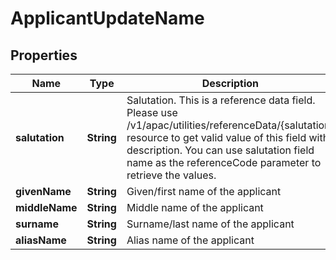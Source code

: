 # ApplicantUpdateName

## Properties
Name | Type | Description | Notes
------------ | ------------- | ------------- | -------------
**salutation** | **String** | Salutation. This is a reference data field. Please use /v1/apac/utilities/referenceData/{salutation} resource to get valid value of this field with description. You can use salutation field name as the referenceCode parameter to retrieve the values. |  [optional]
**givenName** | **String** | Given/first name of the applicant | 
**middleName** | **String** | Middle name of the applicant |  [optional]
**surname** | **String** | Surname/last name of the applicant |  [optional]
**aliasName** | **String** | Alias name of the applicant |  [optional]
